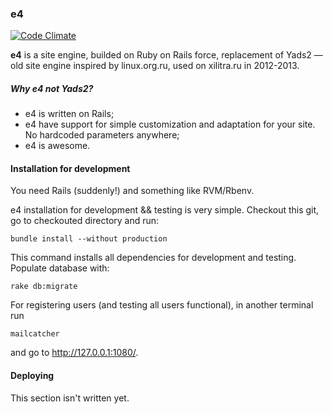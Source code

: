 ### e4

[![Code Climate](https://codeclimate.com/github/fat0troll/e4.png)](https://codeclimate.com/github/fat0troll/e4)

**e4** is a site engine, builded on Ruby on Rails force, replacement of Yads2 — old site engine inspired by linux.org.ru, used on xilitra.ru in 2012-2013.

##### Why e4 not Yads2?

* e4 is written on Rails;
* e4 have support for simple customization and adaptation for your site. No hardcoded parameters anywhere;
* e4 is awesome.

#### Installation for development

You need Rails (suddenly!) and something like RVM/Rbenv.

e4 installation for development && testing is very simple. Checkout this git, go to checkouted directory and run:

    bundle install --without production

This command installs all dependencies for development and testing.
Populate database with:

    rake db:migrate

For registering users (and testing all users functional), in another terminal run

    mailcatcher

and go to http://127.0.0.1:1080/.

#### Deploying

This section isn't written yet.
